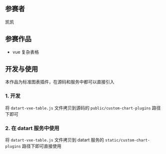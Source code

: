## 参赛者

凯凯

## 参赛作品

- vue 复杂表格

## 开发与使用

本作品为标准图表插件，在源码和服务中都可以直接引入

### 1. 开发

将 `datart-vxe-table.js` 文件拷贝到源码的 `public/custom-chart-plugins` 路径下即可

### 2. 在 datart 服务中使用

将 `datart-vxe-table.js` 文件拷贝到 datart 服务的 `static/custom-chart-plugins` 路径下即可直接使用
